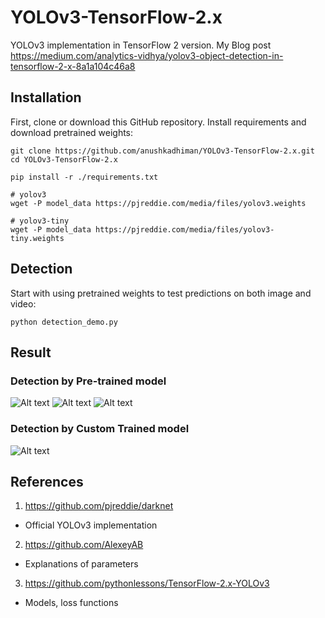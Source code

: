 # YOLOv3-TensorFlow-2.x
YOLOv3 implementation in TensorFlow 2 version. My Blog post https://medium.com/analytics-vidhya/yolov3-object-detection-in-tensorflow-2-x-8a1a104c46a8

## Installation

First, clone or download this GitHub repository. Install requirements and download pretrained weights:

```
git clone https://github.com/anushkadhiman/YOLOv3-TensorFlow-2.x.git
cd YOLOv3-TensorFlow-2.x
````

```
pip install -r ./requirements.txt
`````

```
# yolov3
wget -P model_data https://pjreddie.com/media/files/yolov3.weights

# yolov3-tiny
wget -P model_data https://pjreddie.com/media/files/yolov3-tiny.weights
``````


## Detection
Start with using pretrained weights to test predictions on both image and video:
```
python detection_demo.py
````

## Result

### Detection by Pre-trained model
![Alt text](detect.jpg?raw=true "image1")
![Alt text](detect2.jpg?raw=true "image2")
![Alt text](video.gif?raw=true "video")

### Detection by Custom Trained model
![Alt text](video2.gif?raw=true "video")

## References

1. https://github.com/pjreddie/darknet	
- Official YOLOv3 implementation
2. https://github.com/AlexeyAB	
- Explanations of parameters
3. https://github.com/pythonlessons/TensorFlow-2.x-YOLOv3 
- Models, loss functions


